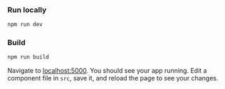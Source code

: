 ### Run locally

```bash
npm run dev
```

### Build

```bash
npm run build
```

Navigate to [localhost:5000](http://localhost:5000). You should see your app running. Edit a component file in `src`, save it, and reload the page to see your changes.
